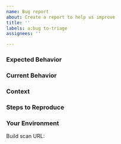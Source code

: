 ```yaml
---
name: Bug report
about: Create a report to help us improve
title: ''
labels: a:bug to-triage
assignees: ''

---
```


<!--- 
Please follow the instructions below. 
We receive dozens of issues every week, so to stay productive, we will close issues that don't provide enough information. 

Please open Android-related issues on the Android Issue Tracker at https://source.android.com/source/report-bugs
Please open Gradle Native-related issues at https://github.com/gradle/gradle-native/issues
-->

<!--- Provide a brief summary of the issue in the title above -->

### Expected Behavior
<!--- Tell us what should happen -->

### Current Behavior
<!--- Tell us what happens instead of the expected behavior -->

### Context
<!--- How has this issue affected you? What are you trying to accomplish? -->
<!--- Providing context helps us come up with a solution that is most useful in the real world -->

### Steps to Reproduce 
<!--- Provide a self-contained example project (as an attached archive or a Github project). -->
<!--- In the rare cases where this is infeasible, we will also accept a detailed set of instructions. -->

### Your Environment
<!--- Include as many relevant details about the environment you experienced the bug in -->
<!--- A build scan https://scans.gradle.com/get-started is ideal -->
Build scan URL:
